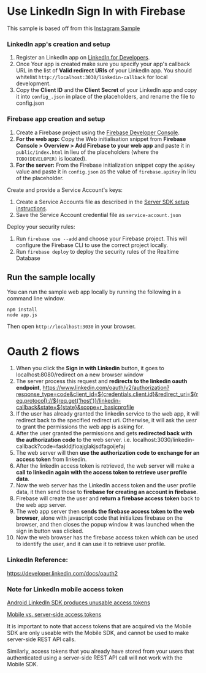 # Use LinkedIn Sign In with Firebase

This sample is based off from this [Instagram Sample](https://github.com/firebase/custom-auth-samples/tree/master/instagram)


### LinkedIn app's creation and setup

 1. Register an LinkedIn app on [LinkedIn for Developers](https://www.linkedin.com/developer/apps).
 1. Once Your app is created make sure you specify your app's callback URL in the list of **Valid redirect URIs** of your LinkedIn app. You should whitelist `http://localhost:3030/linkedin-callback` for local development.
 1. Copy the **Client ID** and the **Client Secret** of your LinkedIn app and copy it into `config_.json` in place of the placeholders, and rename the file to config.json


### Firebase app creation and setup

 1. Create a Firebase project using the [Firebase Developer Console](https://console.firebase.google.com).
 1. **For the web app:** Copy the Web initialisation snippet from **Firebase Console > Overview > Add Firebase to your web app** and paste it in `public/index.html` in lieu of the placeholders (where the `TODO(DEVELOPER)` is located).
 1. **For the server:** From the Firebase initialization snippet copy the `apiKey` value and paste it in `config.json` as the value of `firebase.apiKey` in lieu of the placeholder.

Create and provide a Service Account's keys:
 1. Create a Service Accounts file as described in the [Server SDK setup instructions](https://firebase.google.com/docs/server/setup#add_firebase_to_your_app).
 1. Save the Service Account credential file as `service-account.json`

Deploy your security rules:
 1. Run `firebase use --add` and choose your Firebase project. This will configure the Firebase CLI to use the correct
    project locally.
 1. Run `firebase deploy` to deploy the security rules of the Realtime Database


## Run the sample locally

You can run the sample web app locally by running the following in a command line window.
```
npm install
node app.js
```

Then open `http://localhost:3030` in your browser.



# Oauth 2 flows
1. When you click the **Sign in with Linkedin** button, it goes to localhost:8080/redirect on a new browser window
2. The server process this request and **redirects to the linkedin oauth endpoint**, https://www.linkedin.com/oauth/v2/authorization?response_type=code&client_id=${credentials.client.id}&redirect_uri=${req.protocol}://${req.get('host')}/linkedin-callback&state=${state}&scope=r_basicprofile
3. If the user has already granted the linkedin service to the web app, it will redirect back to the specified redirect uri. Otherwise, it will ask the uesr to grant the permissions the web app is asking for.
4. After the user granted the permissions and gets **redirected back with the authorization code** to the web server. i.e. localhost:3030/linkedin-callback?code=faskldjfioajglakjsdfagoijefaj
5. The web server will then **use the authorization code to exchange for an access token** from linkedin.
6. After the linkedin access token is retrieved, the web server will make a **call to linkedin again with the access token to retrieve user profile data**.
7. Now the web server has the LinkedIn access token and the user profile data, it then send those to **firebase for creating an account in firebase**.
8. Firebase will create the user and **return a firebase access token** back to the web app server.
9. The web app server then **sends the firebase access token to the web browser**, alone with javascript code that initializes firebase on the browser, and then closes the popup window it was launched when the sign in button was clicked.
10. Now the web browser has the firebase access token which can be used to identify the user, and it can use it to retrieve user profile.

### LinkedIn Reference:
https://developer.linkedin.com/docs/oauth2

### Note for LinkedIn mobile access token
[Android LinkedIn SDK produces unusable access tokens](https://stackoverflow.com/a/30082316/2069407)

[Mobile vs. server-side access tokens](https://developer.linkedin.com/docs/android-sdk-auth)

It is important to note that access tokens that are acquired via the Mobile SDK are only useable with the Mobile SDK, and cannot be used to make server-side REST API calls.

Similarly, access tokens that you already have stored from your users that authenticated using a server-side REST API call will not work with the Mobile SDK.



